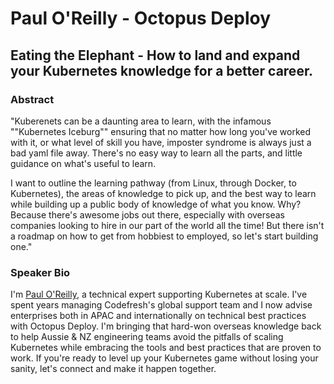 # Paul O'Reilly - Octopus Deploy
## Eating the Elephant - How to land and expand your Kubernetes knowledge for a better career.
### Abstract
"Kuberenets can be a daunting area to learn, with the infamous ""Kubernetes Iceburg"" ensuring that no matter how long you've worked with it, or what level of skill you have, imposter syndrome is always just a bad yaml file away. There's no easy way to learn all the parts, and little guidance on what's useful to learn.

I want to outline the learning pathway (from Linux, through Docker, to Kubernetes), the areas of knowledge to pick up, and the best way to learn while building up a public body of knowledge of what you know. Why? Because there's awesome jobs out there, especially with overseas companies looking to hire in our part of the world all the time! But there isn't a roadmap on how to get from hobbiest to employed, so let's start building one."
### Speaker Bio
I'm [Paul O'Reilly](https://www.linkedin.com/in/paul-o-reilly-tauranga/), a technical expert supporting Kubernetes at scale. I've spent years managing Codefresh's global support team and I now advise enterprises both in APAC and internationally on technical best practices with Octopus Deploy. I'm bringing that hard-won overseas knowledge back to help Aussie & NZ engineering teams avoid the pitfalls of scaling Kubernetes while embracing the tools and best practices that are proven to work. If you're ready to level up your Kubernetes game without losing your sanity, let's connect and make it happen together.